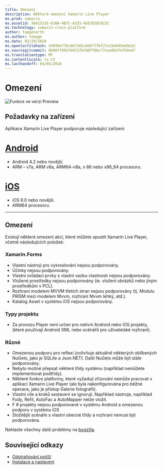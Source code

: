 ```yaml
---
title: Omezení
description: Některá omezení Xamarin Live Player
ms.prod: xamarin
ms.assetid: 36A1531E-630A-4B7C-A333-4E67E5DC023C
ms.technology: xamarin-cross-platform
author: topgenorth
ms.author: toopge
ms.date: 03/29/2018
ms.openlocfilehash: 43699e77bc8b7365c6d5f7fbf27e19a945e69e22
ms.sourcegitcommit: 66807f8927d472fbfd0ff8bc77cea9b37e7b9a4f
ms.translationtype: MT
ms.contentlocale: cs-CZ
ms.lasthandoff: 04/05/2018
---
```

# <a name="limitations"></a>Omezení

![Funkce ve verzi Preview](~/media/shared/preview.png)

## <a name="device-requirements"></a>Požadavky na zařízení
Aplikace Xamarin Live Player podporuje následující zařízení:

# <a name="androidtabandroid"></a>[Android](#tab/android)

- Android 4.2 nebo novější.
- ARM – v7a, ARM v8a, ARM64-v8a, x 86 nebo x86_64 procesoru.

# <a name="iostabios"></a>[iOS](#tab/ios)

- iOS 9.0 nebo novější.
- ARM64 procesoru.

-----

## <a name="limitations"></a>Omezení

Existují některá omezení akcí, které můžete spustit Xamarin Live Player, včetně následujících položek:

### <a name="xamarinforms"></a>Xamarin.Forms
- Vlastní nástroji pro vykreslování nejsou podporovány.
- Účinky nejsou podporovány.
- Vlastní ovládací prvky s vlastní vazbu vlastnosti nejsou podporovány.
- Vložené prostředky nejsou podporovány (ie. vložení obrázků nebo jiným prostředkům v PCL).
- Rozhraní modelem MVVM třetích stran nejsou podporovány (tj. Modulu PRISM mezi modelem Mvvm, rozhraní Mvvm lehký, atd.).
- Katalog Asset v systému iOS nejsou podporovány.

### <a name="other-project-types"></a>Typy projektu
- Za provozu Player není určen pro nativní Android nebo iOS projekty, (které používají Android XML nebo scénářů pro uživatelské rozhraní).

### <a name="misc"></a>Různé
- Omezenou podporu pro reflexi (ovlivňuje aktuálně některých oblíbených NuGets, jako je SQLite a Json.NET). Další NuGets může být stále podporovány.
- Nebylo možné přepsat některé třídy systému (například nemůžete implementovat podtřídy).
- Některé funkce platformy, které vyžadují zřizování nemůže pracovat v aplikaci Xamarin Live Player (ale byla nakonfigurována pro běžné operace, jako je přístup Galerie fotografií).
- Vlastní cíle a kroků sestavení se ignorují. Například nástroje, například Fody, Refit, AutoFac a AutoMapper nelze vložit.
- F # projekty nejsou podporované v systému Android a omezenou podporu v systému iOS
- Složitější scénáře s vlastní obecné třídy a rozhraní nemusí být podporována.

Nahlaste všechny další problémy na [bugzilla](https://aka.ms/live-player-report-issue).


## <a name="related-links"></a>Související odkazy

- [Odstraňování potíží](~/tools/live-player/troubleshooting.md)
- [Instalace a nastavení](~/tools/live-player/install.md)

